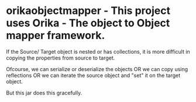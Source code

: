 # orikaobjectmapper - This project uses Orika - The object to Object mapper framework.
If the Source/ Target object is nested or has collections, it is more difficult in copying the properties from source to target.

Ofcourse, we can serialize or deserialize the objects OR we can copy using reflections OR we can iterate the source object and "set" it on 
the target object.

But this jar does this gracefully.

